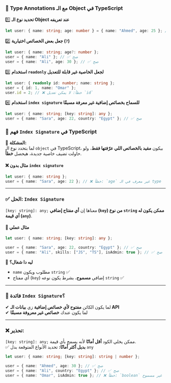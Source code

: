 ### 📌 **Type Annotations مع الـ Object في TypeScript**

1️⃣ **تحديد نوع الـ Object عند تعريفه**

```typescript
let user: { name: string; age: number } = { name: "Ahmed", age: 25 }; // ✅ صح
```

2️⃣ **جعل بعض الخصائص اختيارية (`?`)**

```typescript
let user: { name: string; age?: number };
user = { name: "Ali" }; // ✅ صح
user = { name: "Ali", age: 30 }; // ✅ صح
```

3️⃣ **استخدام `readonly` لجعل الخاصية غير قابلة للتعديل**

```typescript
let user: { readonly id: number; name: string };
user = { id: 1, name: "Omar" };
user.id = 2; // ❌ خطأ: لا يمكن تعديل `id`
```

4️⃣ **استخدام `index signature` للسماح بخصائص إضافية غير معرفة مسبقًا**

```typescript
let user: { name: string; [key: string]: any };
user = { name: "Sara", age: 22, country: "Egypt" }; // ✅ صح
```

### 📌 **فهم `Index Signature` في TypeScript**

🚀 **المشكلة:**  
لما بتحدد نوع الـ `object` في TypeScript، بيكون **مقيد بالخصائص اللي عرّفتها فقط**، ولو حاولت تضيف خاصية جديدة، هيحصل **خطأ**.

#### ❌ **مثال بدون `index signature`**

```typescript
let user: { name: string };
user = { name: "Sara", age: 22 }; // ❌ خطأ: `age` غير معرف في الـ type
```

---

### ✅ **الحل: `Index Signature`**

`[key: string]: any;` معناها إن **أي مفتاح إضافي (`key`) من نوع `string` ممكن يكون له أي قيمة (`any`)**.

#### 📝 **مثال عملي**

```typescript
let user: { name: string; [key: string]: any };

user = { name: "Sara", age: 22, country: "Egypt" }; // ✅ صح
user = { name: "Ali", skills: ["JS", "TS"], isAdmin: true }; // ✅ صح
```

🔹 **ليه دا شغال؟**

- `name` مطلوب ويكون `string` ✅
- أي مفتاح (`key`) إضافي **مسموح**، بشرط يكون نوعه `string` ✅

---

### 🎯 **فائدة `Index Signature`؟**

✔ لما يكون الكائن **مفتوح لأي خصائص إضافية** زي **بيانات الـ API**  
✔ لما يكون عندك **خصائص غير معروفة مسبقًا**

---

### ❌ **تحذير:**

`[key: string]: any;` ممكن يخلي الكود **أقل أمانًا** لأنه يسمح بأي قيمة.  
✅ **بديل أكثر أمانًا:** تحديد الأنواع المتوقعة بدل `any`

```typescript
let user: { name: string; [key: string]: string | number };

user = { name: "Ahmed", age: 30 }; // ✅ صح
user = { name: "Ali", country: "Egypt" }; // ✅ صح
user = { name: "Omar", isAdmin: true }; // ❌ خطأ: `boolean` غير مسموح
```

